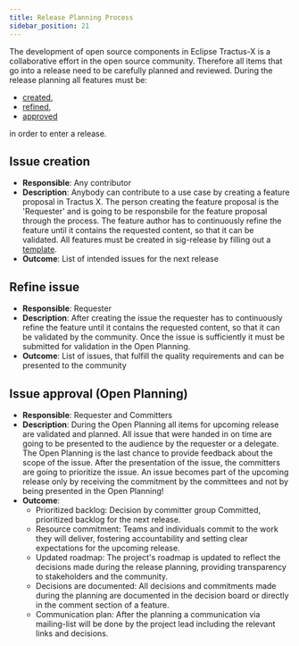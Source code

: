 ```yaml
---
title: Release Planning Process
sidebar_position: 21
---
```


The development of open source components in Eclipse Tractus-X is a collaborative effort in the open source community. Therefore all items that go into a release need to be carefully planned and reviewed. During the release planning all features must be:

- [created](#issue-creation),
- [refined](#refine-issue),
- [approved](#issue-approval-open-planning)

in order to enter a release.

## Issue creation

- **Responsible**: Any contributor
- **Description**: Anybody can contribute to a use case by creating a feature proposal in Tractus X. The person creating the feature proposal is the 'Requester' and is going to be responsbile for the feature proposal through the process. The feature author has to continuously refine the feature until it contains the requested content, so that it can be validated. All features must be created in sig-release by filling out a [template](https://github.com/eclipse-tractusx/sig-release/issues/new/choose).
- **Outcome**: List of intended issues for the next release

## Refine issue

- **Responsible**: Requester
- **Description**: After creating the issue the requester has to continuously refine the feature until it contains the requested content, so that it can be validated by the community. Once the issue is sufficiently it must be submitted for validation in the Open Planning.
- **Outcome**: List of issues, that fulfill the quality requirements and can be presented to the community

## Issue approval (Open Planning)

- **Responsible**: Requester and Committers
- **Description**: During the Open Planning all items for upcoming release are validated and planned. All issue that were handed in on time are going to be presented to the audience by the requester or a delegate. The Open Planning is the last chance to provide feedback about the scope of the issue. After the presentation of the issue, the committers are going to prioritize the issue. An issue becomes part of the upcoming release only by receiving the commitment by the committees and not by being presented in the Open Planning!
- **Outcome**:
  - Prioritized backlog: Decision by committer group Committed, prioritized backlog for the next release.
  - Resource commitment: Teams and individuals commit to the work they will deliver, fostering accountability and setting clear expectations for the upcoming release.
  - Updated roadmap: The project's roadmap is updated to reflect the decisions made during the release planning, providing transparency to stakeholders and the community.
  - Decisions are documented: All decisions and commitments made during the planning are documented in the decision board or directly in the comment section of a feature.
  - Communication plan: After the planning a communication via mailing-list will be done by the project lead including the relevant links and decisions.
  